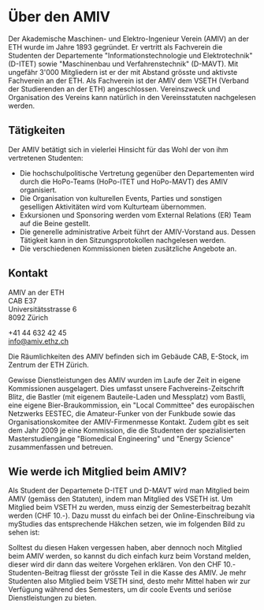 # Über den AMIV

Der Akademische Maschinen- und Elektro-Ingenieur Verein (AMIV) an der ETH wurde im Jahre 1893 gegründet. Er vertritt als Fachverein die Studenten der Departemente "Informationstechnologie und Elektrotechnik" (D-ITET) sowie "Maschinenbau und Verfahrenstechnik" (D-MAVT). Mit ungefähr 3'000 Mitgliedern ist er der mit Abstand grösste und aktivste Fachverein an der ETH. Als Fachverein ist der AMIV dem VSETH (Verband der Studierenden an der ETH) angeschlossen. Vereinszweck und Organisation des Vereins kann natürlich in den Vereinsstatuten nachgelesen werden.


## Tätigkeiten

Der AMIV betätigt sich in vielerlei Hinsicht für das Wohl der von ihm vertretenen Studenten:

* Die hochschulpolitische Vertretung gegenüber den Departementen wird durch die HoPo-Teams (HoPo-ITET und HoPo-MAVT) des AMIV organisiert.
* Die Organisation von kulturellen Events, Parties und sonstigen geselligen Aktivitäten wird vom Kulturteam übernommen.
* Exkursionen und Sponsoring werden vom External Relations (ER) Team auf die Beine gestellt.
* Die generelle administrative Arbeit führt der AMIV-Vorstand aus. Dessen Tätigkeit kann in den Sitzungsprotokollen nachgelesen werden.
* Die verschiedenen Kommissionen bieten zusätzliche Angebote an.


## Kontakt

AMIV an der ETH  
CAB E37  
Universitätsstrasse 6  
8092 Zürich

+41 44 632 42 45  
info@amiv.ethz.ch

Die Räumlichkeiten des AMIV befinden sich im Gebäude CAB, E-Stock, im Zentrum der ETH Zürich.

Gewisse Dienstleistungen des AMIV wurden im Laufe der Zeit in eigene Kommissionen ausgelagert. Dies umfasst unsere Fachvereins-Zeitschrift Blitz, die Bastler (mit eigenem Bauteile-Laden und Messplatz) vom Bastli, eine eigene Bier-Braukommission, ein "Local Committee" des europäischen Netzwerks EESTEC, die Amateur-Funker von der Funkbude sowie das Organisationskomitee der AMIV-Firmenmesse Kontakt. Zudem gibt es seit dem Jahr 2009 je eine Kommission, die die Studenten der spezialisierten Masterstudiengänge "Biomedical Engineering" und "Energy Science" zusammenfassen und betreuen.


## Wie werde ich Mitglied beim AMIV?

Als Student der Departemete D-ITET und D-MAVT wird man Mitglied beim AMIV (gemäss den Statuten), indem man Mitglied des VSETH ist. Um Mitglied beim VSETH zu werden, muss einzig der Semesterbeitrag bezahlt werden (CHF 10.-). Dazu musst du einfach bei der Online-Einschreibung via myStudies das entsprechende Häkchen setzen, wie im folgenden Bild zu sehen ist:

Solltest du diesen Haken vergessen haben, aber dennoch noch Mitglied beim AMIV werden, so kannst du dich einfach kurz beim Vorstand melden, dieser wird dir dann das weitere Vorgehen erklären. Von den CHF 10.- Studenten-Beitrag fliesst der grösste Teil in die Kasse des AMIV. Je mehr Studenten also Mitglied beim VSETH sind, desto mehr Mittel haben wir zur Verfügung während des Semesters, um dir coole Events und seriöse Dienstleistungen zu bieten.
